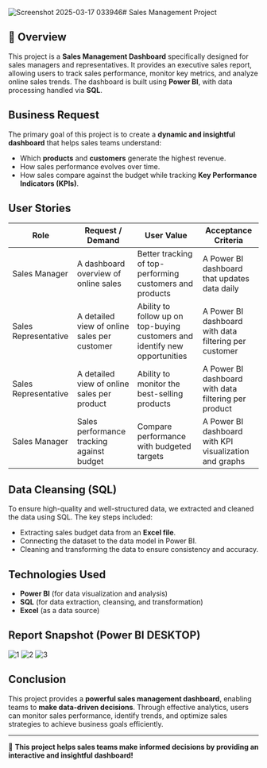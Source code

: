 ![Screenshot 2025-03-17 033946](https://github.com/user-attachments/assets/2740aed2-d475-44ac-800d-6883d5f47a29)# Sales Management Project

## 📌 Overview



This project is a **Sales Management Dashboard** specifically designed for sales managers and representatives. It provides an executive sales report, allowing users to track sales performance, monitor key metrics, and analyze online sales trends. The dashboard is built using **Power BI**, with data processing handled via **SQL**.

## Business Request

The primary goal of this project is to create a **dynamic and insightful dashboard** that helps sales teams understand:

- Which **products** and **customers** generate the highest revenue.
- How sales performance evolves over time.
- How sales compare against the budget while tracking **Key Performance Indicators (KPIs)**.

## User Stories

| Role              | Request / Demand                               | User Value                                      | Acceptance Criteria                              |
| ----------------- | --------------------------------------------- | ----------------------------------------------- | ----------------------------------------------- |
| Sales Manager    | A dashboard overview of online sales          | Better tracking of top-performing customers and products | A Power BI dashboard that updates data daily   |
| Sales Representative | A detailed view of online sales per customer | Ability to follow up on top-buying customers and identify new opportunities | A Power BI dashboard with data filtering per customer |
| Sales Representative | A detailed view of online sales per product | Ability to monitor the best-selling products   | A Power BI dashboard with data filtering per product  |
| Sales Manager    | Sales performance tracking against budget      | Compare performance with budgeted targets      | A Power BI dashboard with KPI visualization and graphs |

## Data Cleansing (SQL)

To ensure high-quality and well-structured data, we extracted and cleaned the data using SQL. The key steps included:

- Extracting sales budget data from an **Excel file**.
- Connecting the dataset to the data model in Power BI.
- Cleaning and transforming the data to ensure consistency and accuracy.

## Technologies Used

- **Power BI** (for data visualization and analysis)
- **SQL** (for data extraction, cleansing, and transformation)
- **Excel** (as a data source)

## Report Snapshot (Power BI DESKTOP)

![1](https://github.com/user-attachments/assets/1d23d46d-68f3-43b2-a5f9-0827b08936df)
![2](https://github.com/user-attachments/assets/b1d41e7d-a1a4-490d-8e6d-13b23745440d)
![3](https://github.com/user-attachments/assets/8afe2587-9880-4703-bb59-3849024d603f)

## Conclusion

This project provides a **powerful sales management dashboard**, enabling teams to **make data-driven decisions**. Through effective analytics, users can monitor sales performance, identify trends, and optimize sales strategies to achieve business goals efficiently.

---

🔹 **This project helps sales teams make informed decisions by providing an interactive and insightful dashboard!**

